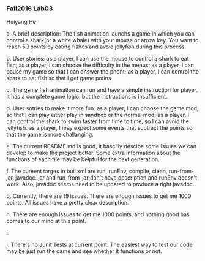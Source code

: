 ### Fall2016 Lab03

Huiyang He

a. A brief description: The fish animation launchs a game in which you can control a shark(or a white whale) with your mouse or arrow key. You want to reach 50 points by eating fishes and avoid jellyfish during this process.

b. User stories: as a player, I can use the mouse to control a shark to eat fish; 
                  as a player, I can choose the difficulty in the menus;
                  as a player, I can pause my game so that I can answer the phont;
                  as a player, I can control the shark to eat fish so that I get game potins.

c. The game fish animation can run and have a simple instruction for player. It has a complete game logic, but the instructions is insufficient.

d. User sotries to make it more fun: as a player, I can choose the game mod, so that I can play either play in sandbox or the normal mod; 
                                      as a player, I can control the shark to swim faster from time to time, so I can avoid the jellyfish.
                                      as a player, I may expect some events that subtract the points so that the game is more challanging.

e. The current README.md is good, it bascilly descibe some issues we can develop to make the project better. Some extra information about the functions of each file may be helpful for the next generation.

f. The cureent targes in buil.xml are run, runEnv, compile, clean, run-from-jar, javadoc. jar and run-from-jar don't have description and runEnv doesn't work. Also, javadoc seems need to be updated to produce a right javadoc.

g. Currently, there are 19 issues. There are enough issues to get me 1000 points. All issues have a pretty clear description.

h. There are enough issues to get me 1000 points, and nothing good has comes to our mind at this point.

i.

j. There's no Junit Tests at current point. The easiest way to test our code may be just run the game and see whether it functions or not.
